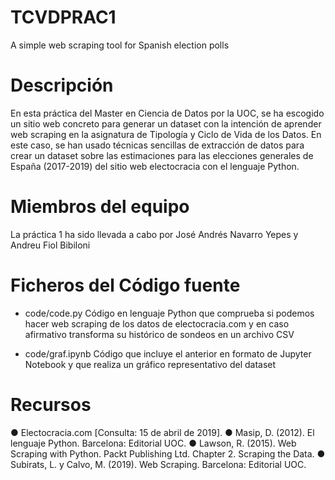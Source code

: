 # TCVDPRAC1
A simple web scraping tool for Spanish election polls

# Descripción
En esta práctica del Master en Ciencia de Datos por la UOC, se ha escogido un sitio web concreto para generar un dataset con la intención de aprender web scraping en la asignatura de Tipología y Ciclo de Vida de los Datos. En este caso, se han usado técnicas sencillas de extracción de datos para crear un dataset sobre las estimaciones para las elecciones generales de España (2017-2019) del sitio web electocracia con el lenguaje Python.

# Miembros del equipo
La práctica 1 ha sido llevada a cabo por José Andrés Navarro Yepes y Andreu Fiol Bibiloni

# Ficheros del Código fuente
* code/code.py
  Código en lenguaje Python que comprueba si podemos hacer web scraping de los datos de electocracia.com y en caso afirmativo transforma su histórico de sondeos en un archivo CSV

* code/graf.ipynb
  Código que incluye el anterior en formato de Jupyter Notebook y que realiza un gráfico representativo del dataset
 
# Recursos
● Electocracia.com [Consulta: 15 de abril de 2019].
● Masip, D. (2012). El lenguaje Python. Barcelona: Editorial UOC.
● Lawson, R. (2015). Web Scraping with Python. Packt Publishing Ltd. Chapter 2.
Scraping the Data.
● Subirats, L. y Calvo, M. (2019). Web Scraping. Barcelona:
Editorial UOC.
